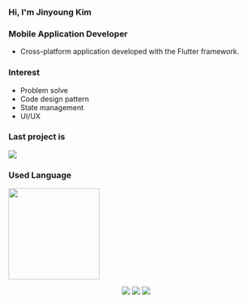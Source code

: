 ### Hi, I'm Jinyoung Kim

### Mobile Application Developer
  - Cross-platform application developed with the Flutter framework.

### Interest
  - Problem solve
  - Code design pattern
  - State management
  - UI/UX

### Last project is
<a href="https://github.com/JYKIM317/youdio">
  <img src="https://img.shields.io/badge/github-20232a.svg?style=for-the-badge&logo=github&logoColor=ffffff"/>
</a>

### Used Language
<a href="https://github.com/JYKIM317"><img align="center" style="height:180px" src="https://github-readme-stats.vercel.app/api/top-langs/?username=JYKIM317&layout=compact&theme=nord&hide_border=true" /></a> 


<div align=center>
<img src="https://img.shields.io/badge/DART-20232a.svg?style=for-the-badge&logo=dart&logoColor=61DAFB" /> <img src="https://img.shields.io/badge/JAVASCRIPT-F7DF1E.svg?style=for-the-badge&logo=javascript&logoColor=000000" />   <img src="https://img.shields.io/badge/FLUTTER-20232a.svg?style=for-the-badge&logo=flutter&logoColor=61DAFB" />
</div>

<!--
**JYKIM317/JYKIM317** is a ✨ _special_ ✨ repository because its `README.md` (this file) appears on your GitHub profile.

Here are some ideas to get you started:

- 🔭 I’m currently working on ...
- 🌱 I’m currently learning ...
- 👯 I’m looking to collaborate on ...
- 🤔 I’m looking for help with ...
- 💬 Ask me about ...
- 📫 How to reach me: ...
- 😄 Pronouns: ...
- ⚡ Fun fact: ...
-->
